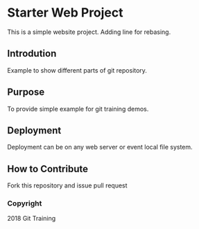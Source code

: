 # Starter Web Project

This is a simple website project. Adding line for rebasing.

## Introdution

Example to show different parts of git repository.

## Purpose

To provide simple example for git training demos.

## Deployment

Deployment can be on any web server or event local file system.

## How to Contribute

Fork this repository and issue pull request

### Copyright

2018 Git Training